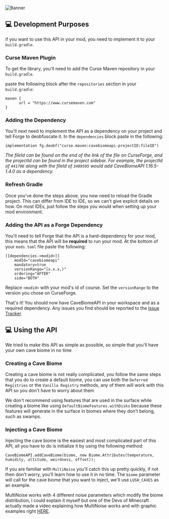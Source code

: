 ![Banner](https://media.discordapp.net/attachments/751216523330322564/899141043960815647/unknown.png)

## **💻 Development Purposes**
if you want to use this API in your mod, you need to implement it to your `build.gradle`.

### **Curse Maven Plugin**
To get the library, you'll need to add the Curse Maven repository in your `build.gradle`.

paste the following block after the `repositories` section in your `build.gradle`:

    maven {
          url = "https://www.cursemaven.com"
    }
### **Adding the Dependency**
You'll next need to implement the API as a dependency on your project and tell Forge to deobfuscate it. In the `dependencies` block paste in the following:

    implementation fg.deobf("curse.maven:cavebiomeapi-projectID:fileID")
*The fileId can be found on the end of the link of the file on CurseForge, and the projectId can be found in the project sidebar. For example, the projectId of `441706` along with the fileId of `3489595` would add CaveBiomeAPI 1.16.5-1.4.0 as a dependency.*

### **Refresh Gradle**
Once you've done the steps above, you now need to reload the Gradle project. This can differ from IDE to IDE, so we can't give explicit details on how. On most IDEs, just follow the steps you would when setting up your mod environment.

### **Adding the API as a Forge Dependency**
You'll need to tell Forge that the API is a hard-dependency for your mod, this means that the API will be **required** to run your mod. At the bottom of your `mods.toml` file paste the following:
```
[[dependencies.<modid>]]
    modId="cavebiomeapi"
    mandatory=true
    versionRange="[x.x.x,)"
    ordering="AFTER"
    side="BOTH"
```
Replace `<modid>` with your mod's id of course. Set the `versionRange` to the version you chose on CurseForge.

That's it! You should now have CaveBiomeAPI in your workspace and as a required dependency. Any issues you find should be reported to the [Issue Tracker](https://github.com/ItsBlackGear/CaveBiomeAPI/issues).

## **💻 Using the API**
We tried to make this API as simple as possible, so simple that you'll have your own cave biome in no time

### **Creating a Cave Biome**
Creating a cave biome is not really complicated, you follow the same steps that you do to create a default biome,
you can use both the `Deferred Registries` or the `Vanilla Registry` methods, any of them will work with this API so you don't have to worry about them 

We don't recommend using features that are used in the surface while creating a biome like using `DefaultBiomeFeatures.withDisks` because these features will generate in the surface in biomes where they don't belong, such as swamps.

### **Injecting a Cave Biome**
Injecting the cave biome is the easiest and most complicated part of this API, all you have to do is initialize it by using the following method:

    CaveBiomeAPI.addCaveBiome(biome, new Biome.Attributes(temperature, humidity, altitude, weirdness, offset));
If you are familiar with `MultiNoise` you'll catch this up pretty quickly, if not then don't worry, you'll learn how to use it in no time. 
The `biome` parameter will call for the cave biome that you want to inject, we'll use `LUSH_CAVES` as an example.

MultiNoise works with 4 different noise parameters which modify the biome distribution, i could explain it myself but one of the Devs of Minecraft actually made a video explaining how MultiNoise works and with graphic examples right [HERE](https://www.youtube.com/watch?v=VYZl2MUat-M).
